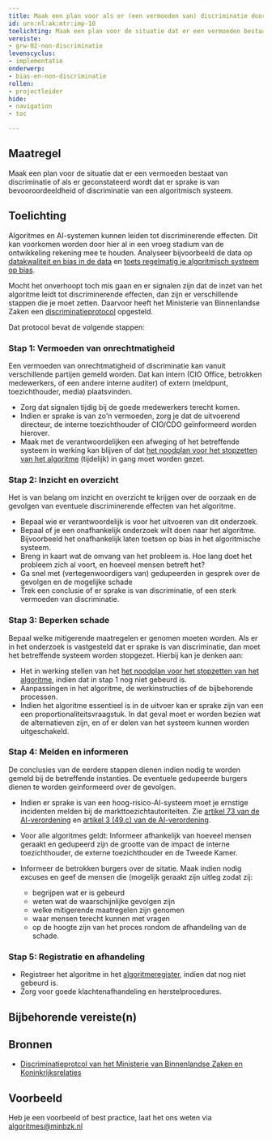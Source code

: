```yaml
---
title: Maak een plan voor als er (een vermoeden van) discriminatie door een algoritmisch systeem is geconstateerd
id: urn:nl:ak:mtr:imp-10
toelichting: Maak een plan voor de situatie dat er een vermoeden bestaat van discriminatie of als er geconstateerd wordt dat er sprake is van bevooroordeeldheid of discriminatie van een algoritmisch systeem.
vereiste: 
- grw-02-non-discriminatie
levenscyclus: 
- implementatie
onderwerp: 
- bias-en-non-discriminatie
rollen:
- projectleider
hide:
- navigation
- toc

---
```


<!-- tags -->

## Maatregel
Maak een plan voor de situatie dat er een vermoeden bestaat van discriminatie of als er geconstateerd wordt dat er sprake is van bevooroordeeldheid of discriminatie van een algoritmisch systeem.

## Toelichting
Algoritmes en AI-systemen kunnen leiden tot discriminerende effecten. Dit kan voorkomen worden door hier al in een vroeg stadium van de ontwikkeling rekening mee te houden. 
Analyseer bijvoorbeeld de data op [datakwaliteit en bias in de data](3-dat-01-datakwaliteit.md) en [toets regelmatig je algoritmisch systeem op bias](5-ver-02-biasanalyse.md). 

Mocht het onverhoopt toch mis gaan en er signalen zijn dat de inzet van het algoritme leidt tot discriminerende effecten, dan zijn er verschillende stappen die je moet zetten. 
Daarvoor heeft het Ministerie van Binnenlandse Zaken een [discriminatieprotocol](https://minbzk.github.io/discriminatieprotocol) opgesteld.

Dat protocol bevat de volgende stappen:

### Stap 1: Vermoeden van onrechtmatigheid

Een vermoeden van onrechtmatigheid of discriminatie kan vanuit verschillende partijen gemeld worden. 
Dat kan intern (CIO Office, betrokken medewerkers, of een andere interne auditer) of extern (meldpunt, toezichthouder, media) plaatsvinden. 
  
  - Zorg dat signalen tijdig bij de goede medewerkers terecht komen. 
  - Indien er sprake is van zo'n vermoeden, zorg je dat de uitvoerend directeur, de interne toezichthouder of CIO/CDO geïnformeerd worden hierover. 
  - Maak met de verantwoordelijken een afweging of het betreffende systeem in werking kan blijven of dat [het noodplan voor het stopzetten van het algoritme](4-owk-02-stopzetten-gebruik.md) (tijdelijk) in gang moet worden gezet. 

### Stap 2: Inzicht en overzicht

Het is van belang om inzicht en overzicht te krijgen over de oorzaak en de gevolgen van eventuele discriminerende effecten van het algoritme. 

  - Bepaal wie er verantwoordelijk is voor het uitvoeren van dit onderzoek.
  - Bepaal of je een onafhankelijk onderzoek wilt doen naar het algoritme. Bijvoorbeeld het onafhankelijk laten toetsen op bias in het algoritmische systeem.
  - Breng in kaart wat de omvang van het probleem is. Hoe lang doet het probleem zich al voort, en hoeveel mensen betreft het?
  - Ga snel met (vertegenwoordigers van) gedupeerden in gesprek over de gevolgen en de mogelijke schade
  - Trek een conclusie of er sprake is van discriminatie, of een sterk vermoeden van discriminatie. 

### Stap 3: Beperken schade

Bepaal welke mitigerende maatregelen er genomen moeten worden. Als er in het onderzoek is vastgesteld dat er sprake is van discriminatie, dan moet het betreffende systeem worden stopgezet. Hierbij kan je denken aan:

   - Het in werking stellen van het [het noodplan voor het stopzetten van het algoritme](4-owk-02-stopzetten-gebruik.md), indien dat in stap 1 nog niet gebeurd is. 
   - Aanpassingen in het algoritme, de werkinstructies of de bijbehorende processen.
   - Indien het algoritme essentieel is in de uitvoer kan er sprake zijn van een een proportionaliteitsvraagstuk. In dat geval moet er worden bezien wat de alternatieven zijn, en of er delen van het systeem kunnen worden uitgeschakeld.
  
### Stap 4: Melden en informeren

De conclusies van de eerdere stappen dienen indien nodig te worden gemeld bij de betreffende instanties. De eventuele gedupeerde burgers dienen te worden geinformeerd over de gevolgen.

   - Indien er sprake is van een hoog-risico-AI-systeem moet je ernstige incidenten melden bij de markttoezichtautoriteiten. Zie [artikel 73 van de AI-verordening](https://eur-lex.europa.eu/legal-content/NL/TXT/HTML/?uri=OJ:L_202401689#d1e7117-1-1) en [artikel 3 (49.c) van de AI-verordening](https://eur-lex.europa.eu/legal-content/NL/TXT/HTML/?uri=OJ:L_202401689#d1e2093-1-1).
   - Voor alle algoritmes geldt: Informeer afhankelijk van hoeveel mensen geraakt en gedupeerd zijn de grootte van de impact de interne toezichthouder, de externe toezichthouder en de Tweede Kamer. 
   - Informeer de betrokken burgers over de sitatie. Maak indien nodig excuses en geef de mensen die (mogelijk geraakt zijn uitleg zodat zij:
     
       - begrijpen wat er is gebeurd
       - weten wat de waarschijnlijke gevolgen zijn
       - welke mitigerende maatregelen zijn genomen
       - waar mensen terecht kunnen met vragen
       - op de hoogte zijn van het proces rondom de afhandeling van de schade.
        
### Stap 5: Registratie en afhandeling

  - Registreer het algoritme in het [algoritmeregister](https://algoritmes.overheid.nl/nl), indien dat nog niet gebeurd is.
  - Zorg voor goede klachtenafhandeling en herstelprocedures. 

## Bijbehorende vereiste(n)
<!-- Hier volgt een lijst met vereisten op basis van de in de metadata ingevulde vereiste -->

<!-- Let op! onderstaande regel met 'list_vereisten_on_maatregelen_page' niet weghalen! Deze maakt automatisch een lijst van bijbehorende verseisten op basis van de metadata  -->
<!-- list_vereisten_on_maatregelen_page -->

## Bronnen 
<!-- Vul hier de relevante bronnen in voor deze maatregel -->
- [Discriminatieprotcol van het Ministerie van Binnenlandse Zaken en Koninkrijksrelaties](https://minbzk.github.io/discriminatieprotocol/)

## Voorbeeld
<!-- Voeg hier een voorbeeld toe, door er bijvoorbeeld naar te verwijzen -->

Heb je een voorbeeld of best practice, laat het ons weten via [algoritmes@minbzk.nl](mailto:algoritmes@minbzk.nl)
